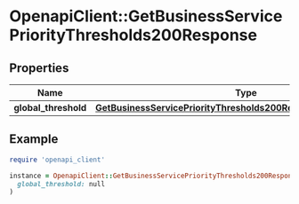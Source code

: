 # OpenapiClient::GetBusinessServicePriorityThresholds200Response

## Properties

| Name | Type | Description | Notes |
| ---- | ---- | ----------- | ----- |
| **global_threshold** | [**GetBusinessServicePriorityThresholds200ResponseGlobalThreshold**](GetBusinessServicePriorityThresholds200ResponseGlobalThreshold.md) |  | [optional] |

## Example

```ruby
require 'openapi_client'

instance = OpenapiClient::GetBusinessServicePriorityThresholds200Response.new(
  global_threshold: null
)
```

